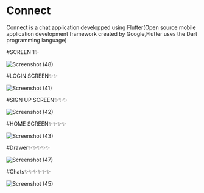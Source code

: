 # Connect

Connect is a chat application developped using Flutter(Open source mobile application
development framework created by Google,Flutter uses the Dart programming language)

#SCREEN 1✨

![Screenshot (48)](https://user-images.githubusercontent.com/81222691/221850536-52dd821e-98e6-424a-8f2a-6bcaa1f8b4b7.png)


#LOGIN SCREEN✨✨

![Screenshot (41)](https://user-images.githubusercontent.com/81222691/221848425-ee224581-2117-4b90-91ca-4225f1a2d595.png)

#SIGN UP SCREEN✨✨✨

![Screenshot (42)](https://user-images.githubusercontent.com/81222691/221850982-e2ebe208-26d0-499b-b2e4-82c180d6337c.png)

#HOME SCREEN✨✨✨✨

![Screenshot (43)](https://user-images.githubusercontent.com/81222691/221851671-5eda7b20-3b83-4136-b2dd-35bd158b3fd9.png)

#Drawer✨✨✨✨✨

![Screenshot (47)](https://user-images.githubusercontent.com/81222691/221852000-0a5943b5-ce34-4ea7-923b-12e038e2d613.png)

#Chats✨✨✨✨✨✨

![Screenshot (45)](https://user-images.githubusercontent.com/81222691/221852017-1ebd483a-7f4e-4495-aed4-84e406634b59.png)
